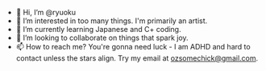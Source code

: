 - 👋 Hi, I’m @ryuoku
- 👀 I’m interested in too many things. I'm primarily an artist. 
- 🌱 I’m currently learning Japanese and C+ coding.
- 💞️ I’m looking to collaborate on things that spark joy.
- 📫 How to reach me? You're gonna need luck - I am ADHD and hard to contact unless the stars align. Try my email at ozsomechick@gmail.com. 

<!---
ryuoku/ryuoku is a ✨ special ✨ repository because its `README.md` (this file) appears on your GitHub profile.
You can click the Preview link to take a look at your changes.
--->
